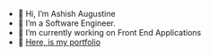 - 👋 Hi, I’m Ashish Augustine
- 👀 I’m a Software Engineer.
- 🌱 I’m currently working on Front End Applications  
- 💞️ [Here, is my portfolio](https://ashishaugustine.netlify.app/)

<!---
ashishva/ashishva is a ✨ special ✨ repository because its `README.md` (this file) appears on your GitHub profile.
You can click the Preview link to take a look at your changes.
--->
